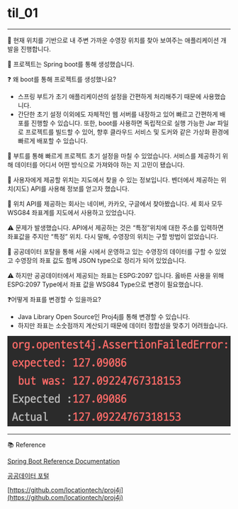 # til_01

---

🍎 현재 위치를 기반으로 내 주변 가까운 수영장 위치를 찾아 보여주는 애플리케이션 개발을 진행합니다.

🍎 프로젝트는 Spring boot를 통해 생성했습니다.

❓ 왜 boot를 통해 프로젝트를 생성했나요?

- 스프링 부트가 초기 애플리케이션의 설정을 간편하게 처리해주기 때문에 사용했습니다.
- 간단한 초기 설정 이외에도 자체적인 웹 서버를 내장하고 있어 빠르고 간편하게 배포를 진행할 수 있습니다. 또한, boot를 사용하면 독립적으로 실행 가능한 Jar 파일로 프로젝트를 빌드할 수 있어, 향후 클라우드 서비스 및 도커와 같은 가상화 환경에 빠르게 배포할 수 있습니다.

🍎 부트를 통해 빠르게 프로젝트 초기 설정을 마칠 수 있었습니다. 서비스를 제공하기 위해 데이터를 어디서 어떤 방식으로 가져와야 하는 지 고민이 됐습니다.

🍎 사용자에게 제공할 위치는 지도에서 찾을 수 있는 정보입니다. 벤더에서 제공하는 위치(지도) API를 사용해 정보를 얻고자 했습니다.

🍎 위치 API를 제공하는 회사는 네이버, 카카오, 구글에서 찾아봤습니다. 세 회사 모두 WSG84 좌표계를 지도에서 사용하고 있었습니다.

⚠️ 문제가 발생했습니다. API에서 제공하는 것은 “특정”위치에 대한 주소를 입력하면 좌표값을 주지만 “특정” 위치. 다시 말해, 수영장의 위치는 구할 방법이 없었습니다.

🍏 공공데이터 포탈을 통해 서울 시에서 운영하고 있는 수영장의 데이터를 구할 수 있었고 수영장의 좌표 값도 함께 JSON type으로 정리가 되어 있었습니다.

⚠️ 하지만 공공데이터에서 제공되는 좌표는 ESPG:2097 입니다. 옳바른 사용을 위해 ESPG:2097 Type에서 좌표 값을 WSG84 Type으로 변경이 필요했습니다.

❓어떻게 좌표를 변경할 수 있을까요?

- Java Library Open Source인 Proj4j를 통해 변경할 수 있습니다.
- 하지만 좌표는 소숫점까지 계산되기 때문에 데이터 정합성을 맞추기 어려웠습니다.

![좌표_데이터_불일치_이미지](2023_january/image/LocationDataMismatchImage.png)

---

📚 Reference

[Spring Boot Reference Documentation](https://docs.spring.io/spring-boot/docs/current/reference/htmlsingle/)

[공공데이터 포털](https://www.data.go.kr/)

[https://github.com/locationtech/proj4j](https://github.com/locationtech/proj4j)
